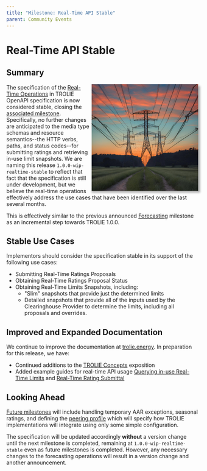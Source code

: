 ```yaml
---
title: "Milestone: Real-Time API Stable"
parent: Community Events
---
```


# Real-Time API Stable

## Summary

<img src="../images/TROLIE-Summer.png" style="float:right;padding-left:5px;box-shadow: 5px 5px 5px rgba(0, 0, 0, 0.3)" width="280" height="280"/>

The specification of the [Real-Time Operations](/spec#tag/Real-Time) in
TROLIE OpenAPI specification is now considered stable, closing the [associated
milestone](https://github.com/trolie/spec/milestone/2). Specifically, no further
changes are anticipated to the media type schemas and resource semantics--the
HTTP verbs, paths, and status codes--for submitting ratings and retrieving
in-use limit snapshots.  We are naming this release `1.0.0-wip-realtime-stable` to
reflect that fact that the specification is still under development, but we
believe the real-time operations effectively address the use cases that have
been identified over the last several months.

This is effectively similar to the previous announced [Forecasting](20240330-Forecast-API-stable) 
milestone as an incremental step towards TROLIE 1.0.0.

## Stable Use Cases

Implementors should consider the specification stable in its support of the following use cases:

* Submitting Real-Time Ratings Proposals
* Obtaining Real-Time Ratings Proposal Status
* Obtaining Real-Time Limits Snapshots, including:
  - "Slim" snapshots that provide just the determined limits
  - Detailed snapshots that provide all of the inputs used by the Clearinghouse
    Provider to determine the limits, including all proposals and overrides.

## Improved and Expanded Documentation

We continue to improve the documentation at [trolie.energy](/). In preparation
for this release, we have:

* Continued additions to the [TROLIE Concepts](../concepts) exposition
* Added example guides for real-time API usage [Querying in-use Real-Time Limits](/example-narratives/in-use-realtime-limits) and [Real-Time Rating Submittal](/example-narratives/submitting-realtime-ratings)

## Looking Ahead

[Future
milestones](https://github.com/trolie/spec/milestones) will include handling
temporary AAR exceptions, seasonal ratings, and defining the [peering
profile](https://github.com/trolie/spec/issues/65#issuecomment-1994413248) which
will specify how TROLIE implementations will integrate using only some
simple configuration.

The specification will be updated accordingly **without** a version change until
the next milestone is completed, remaining at `1.0.0-wip-realtime-stable` 
even as future milestones is completed. However, any necessary
changes to the forecasting operations will result in a version change and
another announcement.

